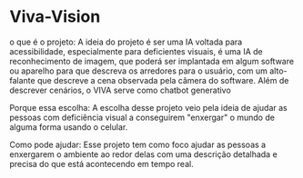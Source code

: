 # Viva-Vision
o que é o projeto: A ideia do projeto é ser uma IA voltada para acessibilidade, especialmente para deficientes visuais, é uma IA de reconhecimento de imagem, que poderá ser implantada em algum software ou aparelho para que descreva os arredores para o usuário, com um alto-falante que descreve a cena observada pela câmera do software. Além de descrever cenários, o VIVA serve como chatbot generativo

Porque essa escolha: A escolha desse projeto veio pela ideia de ajudar as pessoas com deficiência visual a conseguirem "enxergar" o mundo de alguma forma usando o celular.

Como pode ajudar: Esse projeto tem como foco ajudar as pessoas a enxergarem o ambiente ao redor delas com uma descrição detalhada e precisa do que está acontecendo em tempo real.



